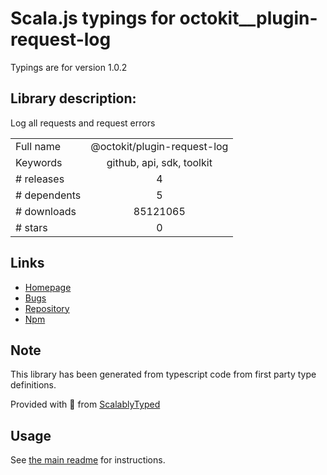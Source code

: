 
# Scala.js typings for octokit__plugin-request-log

Typings are for version 1.0.2

## Library description:
Log all requests and request errors

|                    |                 |
| ------------------ | :-------------: |
| Full name          | @octokit/plugin-request-log |
| Keywords           | github, api, sdk, toolkit |
| # releases         | 4 |
| # dependents       | 5 |
| # downloads        | 85121065 |
| # stars            | 0 |

## Links
- [Homepage](https://github.com/octokit/plugin-request-log.js#readme)
- [Bugs](https://github.com/octokit/plugin-request-log.js/issues)
- [Repository](https://github.com/octokit/plugin-request-log.js)
- [Npm](https://www.npmjs.com/package/%40octokit%2Fplugin-request-log)
    


## Note
This library has been generated from typescript code from first party type definitions.

Provided with :purple_heart: from [ScalablyTyped](https://github.com/oyvindberg/ScalablyTyped)

## Usage
See [the main readme](../../readme.md) for instructions.


